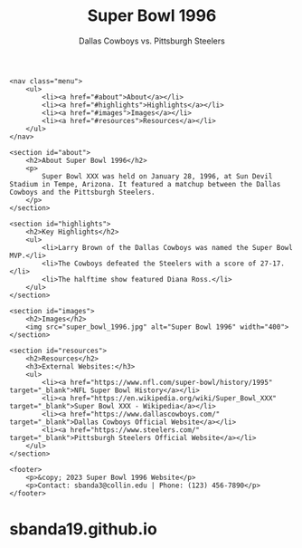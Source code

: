 <body>
<html lang="en">
<head>
    <meta charset="UTF-8">
    <meta name="viewport" content="width=device-width, initial-scale=1.0">
    <title>Super Bowl 1996</title>
    <link rel="stylesheet" href="styles.css">
</head>
<body>
    <header>
        <h1>Super Bowl 1996</h1>
        <p>Dallas Cowboys vs. Pittsburgh Steelers</p>
    </header>
    
    <nav class="menu">
        <ul>
            <li><a href="#about">About</a></li>
            <li><a href="#highlights">Highlights</a></li>
            <li><a href="#images">Images</a></li>
            <li><a href="#resources">Resources</a></li>
        </ul>
    </nav>

    <section id="about">
        <h2>About Super Bowl 1996</h2>
        <p>
            Super Bowl XXX was held on January 28, 1996, at Sun Devil Stadium in Tempe, Arizona. It featured a matchup between the Dallas Cowboys and the Pittsburgh Steelers.
        </p>
    </section>

    <section id="highlights">
        <h2>Key Highlights</h2>
        <ul>
            <li>Larry Brown of the Dallas Cowboys was named the Super Bowl MVP.</li>
            <li>The Cowboys defeated the Steelers with a score of 27-17.</li>
            <li>The halftime show featured Diana Ross.</li>
        </ul>
    </section>

    <section id="images">
        <h2>Images</h2>
        <img src="super_bowl_1996.jpg" alt="Super Bowl 1996" width="400">
    </section>

    <section id="resources">
        <h2>Resources</h2>
        <h3>External Websites:</h3>
        <ul>
            <li><a href="https://www.nfl.com/super-bowl/history/1995" target="_blank">NFL Super Bowl History</a></li>
            <li><a href="https://en.wikipedia.org/wiki/Super_Bowl_XXX" target="_blank">Super Bowl XXX - Wikipedia</a></li>
            <li><a href="https://www.dallascowboys.com/" target="_blank">Dallas Cowboys Official Website</a></li>
            <li><a href="https://www.steelers.com/" target="_blank">Pittsburgh Steelers Official Website</a></li>
        </ul>
    </section>

    <footer>
        <p>&copy; 2023 Super Bowl 1996 Website</p>
        <p>Contact: sbanda3@collin.edu | Phone: (123) 456-7890</p>
    </footer>
</body>
</html>




# sbanda19.github.io
